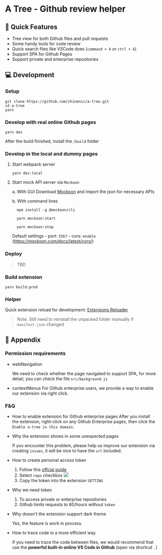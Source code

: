 # A Tree - Github review helper

## :rocket: Quick Features
- Tree view for both Github files and pull requests
- Some handy tools for code review
- Quick search files like VSCode does (*`command + k` or `ctrl + k`*)
- Support SPA for Github Pages
- Support private and enterprise repositories

## :computer: Development

### Setup
```shell=
git clone https://github.com/shinenic/a-tree.git
cd a-tree
yarn
```

### Develop with real online Github pages
```shell=
yarn dev
```
After the build finished, install the `/build` folder


### Develop in the local and dummy pages
1. Start webpack server
    ```shell=
    yarn dev:local
    ```

2. Start mock API server via `Mockoon`

    a. With GUI
      Download [Mockoon](https://mockoon.com) and import the json for necessary APIs

    b. With command lines
      ```shell
        npm install -g @mockoon/cli

        yarn mockoon:start

        yarn mockoon:stop
      ```
      Default settings
        - port: `5567`
        - cors: `enable` (https://mockoon.com/docs/latest/cors/)

### Deploy
> TBD

### Build extension
```shell=
yarn build:prod
```

### Helper

Quick extension reload for development: [Extensions Reloader](https://chrome.google.com/webstore/detail/extensions-reloader/fimgfedafeadlieiabdeeaodndnlbhid)
> Note. Still need to reinstall the unpacked folder manually if `manifest.json` changed

## :memo: Appendix

### Permission requirements
- webNavigation

  We need to check whether the page navigated to support SPA,
  for more detail, you can check the file `src/background.js`

- contextMenus
  For Github enterprise users, we provide a way to enable our extension via right click.


### F&Q

- How to enable extension for Github enterprise pages
  After you install the extension, right-click on any Github Enterprise pages, then click the `Enable a-tree in this domain`.
  

- Why the extension shows in some unexpected pages

  If you encounter this problem, please help us improve our extension via creating `issues`,
  it will be nice to have the `url` included.

- How to create personal access token
  
  1. Follow this [offcial guide](https://docs.github.com/en/github/authenticating-to-github/keeping-your-account-and-data-secure/creating-a-personal-access-token)
  2. Select `repo` checkbox
     ![](https://i.imgur.com/T1NqD4u.png)
  3. Copy the token into the extension `SETTING`


- Why we need token
  
  1. To access private or enterprise repositories
  2. Github limits requests to 60/hours without `token`


- Why doesn't the extension support dark theme
  
  Yes, the feature is work in process.

- How to trace code in a more efficient way
  
  If you need to trace the code between files, we would recommend that use the **powerful built-in online VS Code in Github** (open via shortcut `.`)

